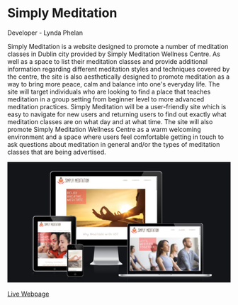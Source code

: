 # Simply Meditation
Developer - Lynda Phelan

Simply Meditation is a website designed to promote a number of meditation classes in Dublin city provided by Simply Meditation Wellness Centre. As well as a space to list their meditation classes and provide additional information regarding different meditation styles and techniques covered by the centre, the site is also aesthetically designed to promote meditation as a way to bring more peace, calm and balance into one's everyday life. The site will target individuals who are looking to find a place that teaches meditation in a group setting from beginner level to more advanced meditation practices. Simply Meditation will be a user-friendly site which is easy to navigate for new users and returning users to find out exactly what meditation classes are on what day and at what time. The site will also promote Simply Meditation Wellness Centre as a warm welcoming environment and a space where users feel comfortable getting in touch to ask questions about meditation in general and/or the types of meditation classes that are being advertised.

![Mockup Image](docs/simply-meditation-responsive.JPG)

[Live Webpage](https://lyn-da.github.io/simply-meditation/)
